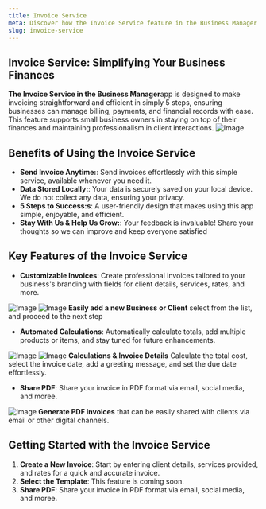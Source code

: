 ```yaml
---
title: Invoice Service
meta: Discover how the Invoice Service feature in the Business Manager app streamlines invoicing, improves accuracy, and supports efficient financial management.
slug: invoice-service
---
```


## Invoice Service: Simplifying Your Business Finances

<p class="responsive-container bg-colorTwo bg-opacity-50 rounded-xl">
  <span class="responsive-text font-mono">
<strong>The Invoice Service in the Business Manager</strong>app is designed to make invoicing straightforward and efficient in simply 5 steps, ensuring businesses can manage billing, payments, and financial records with ease. This feature supports small business owners in staying on top of their finances and maintaining professionalism in client interactions.
  </span>
 <img alt="Image" src="https://vrwfykasolsqxqihpsmz.supabase.co/storage/v1/object/public/business-manager-bucket//487072120_524387900472131_8326485272638197049_n.jpg"  class="overflow-hidden rounded-xl w-[200px] h-[400px] flex" />
</p>

## Benefits of Using the Invoice Service

- **Send Invoice Anytime:**: Send invoices effortlessly with this simple service, available whenever you need it.
- **Data Stored Locally:**: Your data is securely saved on your local device. We do not collect any data, ensuring your privacy.
- **5 Steps to Success:s**: A user-friendly design that makes using this app simple, enjoyable, and efficient.
- **Stay With Us & Help Us Grow:**: Your feedback is invaluable! Share your thoughts so we can improve and keep everyone satisfied

## Key Features of the Invoice Service

- **Customizable Invoices**: Create professional invoices tailored to your business's branding with fields for client details, services, rates, and more.

<p class="responsive-container bg-colorSeven md:px-2 bg-opacity-50 rounded-xl">
 <img alt="Image" src="https://vrwfykasolsqxqihpsmz.supabase.co/storage/v1/object/public/business-manager-bucket//484544168_1026421742722974_2592372090967667761_n.jpg" class="overflow-hidden rounded-xl w-[200px] h-[400px] flex" />
  <img alt="Image" src="https://vrwfykasolsqxqihpsmz.supabase.co/storage/v1/object/public/business-manager-bucket//489730599_1591983777966327_1207486166314936600_n.jpg" class="overflow-hidden rounded-xl w-[200px] h-[400px] flex" />
 <span class="responsive-text font-mono">
<strong>Easily add a new Business or Client</strong> select from the list, and proceed to the next step
  </span>
</p>

- **Automated Calculations**: Automatically calculate totals, add multiple products or items, and stay tuned for future enhancements.

<p class="responsive-container">
  <img alt="Image" src="https://vrwfykasolsqxqihpsmz.supabase.co/storage/v1/object/public/business-manager-bucket//487299522_1073937568093092_860941874368285361_n.jpg" class="overflow-hidden rounded-xl w-[200px] h-[400px] flex" >
  <img alt="Image" src="https://vrwfykasolsqxqihpsmz.supabase.co/storage/v1/object/public/business-manager-bucket//489731494_2557626467962459_8450385848162319308_n.jpg"  class="overflow-hidden rounded-xl w-[200px] h-[400px] flex" />
  <span class="responsive-text font-mono">
    <strong>Calculations & Invoice Details</strong>  
    Calculate the total cost, select the invoice date, add a greeting message, and set the due date effortlessly.
  </span>
</p>

- **Share PDF**: Share your invoice in PDF format via email, social media, and moree.

<p class="responsive-container bg-colorSix bg-opacity-50 rounded-xl">
  <img alt="Image" src="https://vrwfykasolsqxqihpsmz.supabase.co/storage/v1/object/public/business-manager-bucket//490986058_1844784449397397_1679297878826587451_n.jpg"  class="overflow-hidden rounded-xl w-[200px] h-[400px] flex" />
 <span class="responsive-text font-mono">
<strong>Generate PDF invoices</strong> that can be easily shared with clients via email or other digital channels.
  </span>
</p>

## Getting Started with the Invoice Service

1. **Create a New Invoice**: Start by entering client details, services provided, and rates for a quick and accurate invoice.
2. **Select the Template**: This feature is coming soon.
3. **Share PDF**: Share your invoice in PDF format via email, social media, and moree.
